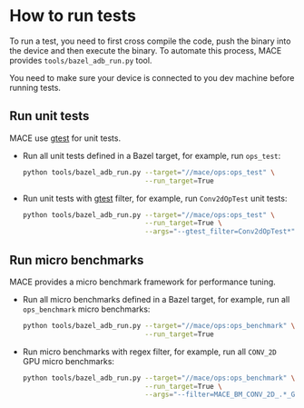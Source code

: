 How to run tests
================

To run a test, you need to first cross compile the code, push the binary
into the device and then execute the binary. To automate this process,
MACE provides `tools/bazel_adb_run.py` tool.

You need to make sure your device is connected to you dev machine before
running tests.

Run unit tests
--------------

MACE use [gtest](https://github.com/google/googletest) for unit tests.

* Run all unit tests defined in a Bazel target, for example, run `ops_test`:

  ```sh
  python tools/bazel_adb_run.py --target="//mace/ops:ops_test" \
                                --run_target=True
  ```

* Run unit tests with [gtest](https://github.com/google/googletest) filter,
for example, run `Conv2dOpTest` unit tests:

  ```sh
  python tools/bazel_adb_run.py --target="//mace/ops:ops_test" \
                                --run_target=True \
                                --args="--gtest_filter=Conv2dOpTest*"
  ```

Run micro benchmarks
--------------------

MACE provides a micro benchmark framework for performance tuning.

* Run all micro benchmarks defined in a Bazel target, for example, run all
`ops_benchmark` micro benchmarks:

  ```sh
  python tools/bazel_adb_run.py --target="//mace/ops:ops_benchmark" \
                                --run_target=True
  ```

* Run micro benchmarks with regex filter, for example, run all `CONV_2D` GPU
micro benchmarks:

  ```sh
  python tools/bazel_adb_run.py --target="//mace/ops:ops_benchmark" \
                                --run_target=True \
                                --args="--filter=MACE_BM_CONV_2D_.*_GPU"
  ```

